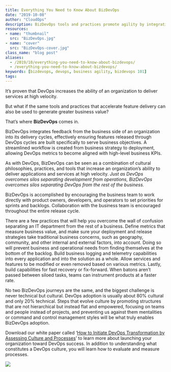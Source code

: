 ```yaml
---
title: Everything You Need to Know About BizDevOps
date: "2019-10-08"
author: "CloudOps"
description: BizDevOps tools and practices promote agility by integrating business KPIs into software release cycles.
resources:
- name: "thumbnail"
  src: "BizDevOps.jpg"
- name: "cover"
  src: "BizDevOps-cover.jpg"
class_name: "blog post"
aliases:
  - /2019/10/everything-you-need-to-know-about-bizdevops/
  - /everything-you-need-to-know-about-bizdevops/
keywords: [bizdevops, devops, business agility, bizdevops 101]
tags:
---
```


<p>It’s proven that DevOps increases the ability of an organization to deliver services at high velocity.</p>

<p>But what if the same tools and practices that accelerate feature delivery can also be used to generate greater business value?</p>

<p>That’s where <strong>BizDevOps</strong> comes in.</p>

<p>BizDevOps integrates feedback from the business side of an organization into its delivery cycles, effectively ensuring features released through DevOps cycles are built specifically to serve business objectives. A streamlined workflow is created from business strategy to deployment, allowing DevOps metrics to become aligned with high-level business KPIs.</p>

<p>As with DevOps, BizDevOps can be seen as a combination of cultural philosophies, practices, and tools that increase an organization’s ability to deliver applications and services at high velocity. <em>Just as DevOps overcomes silos separating development from operations, BizDevOps overcomes silos separating DevOps from the rest of the business.</em></p>

<p>BizDevOps is accomplished by encouraging the business team to work directly with product owners, developers, and operators to set priorities for sprints and backlogs. Collaboration with the business team is encouraged throughout the entire release cycle.</p>

<p>There are a few practices that will help you overcome the wall of confusion separating an IT department from the rest of a business. Define metrics that measure business value, and make sure your deployment and release strategies take traditional business concerns, such as geography, community, and other internal and external factors, into account. Doing so will prevent business and operational needs from finding themselves at the bottom of the backlog. Build business logging and telemetry capabilities into every application and into the solution as a whole. Allow services and features to be modified or even removed based on various metrics. Lastly, build capabilities for fast recovery or fix-forward. When batons aren’t passed between siloed tasks, teams can instrument products at a faster rate.</p>

<p>No two BizDevOps journeys are the same, and the biggest challenge is never technical but cultural. DevOps adoption is usually about 80% cultural and only 20% technical. Steps that evolve culture by promoting structures that are not hierarchical but instead flat and empowered, focusing on teams and people instead of projects, and preventing us against them mentalities or command and control management styles will be what truly enables BizDevOps adoption.</p>

<p>Download our white paper called ‘<a href="/resources/white-papers/how-to-initiate-devops-transformation-by-assessing-culture-and-processes/">How to Initiate DevOps Transformation by Assessing Culture and Processes</a>’ to learn more about launching your organization toward DevOps success. In addition to understanding what constitutes a DevOps culture, you will learn how to evaluate and measure processes.</p>

<div class="row">
    <div class="col-xl-8 offset-xl-2 col-lg-10 offset-lg-1 col-md-10 offset-md-1 col-sm-12 col-xs-12 cta-image">
    <a href="/resources/white-papers/how-to-initiate-devops-transformation-by-assessing-culture-and-processes/">
      <img src="/images/blog/cta/white-paper.jpeg">
    </a>
    </div>
</div>